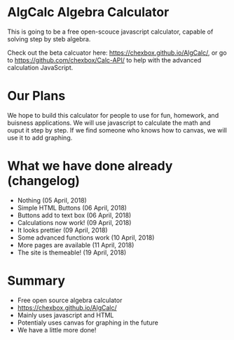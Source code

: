 # AlgCalc Algebra Calculator
This is going to be a free open-scouce javascript calculator, capable of solving step by steb algebra.

Check out the beta calcuator here: https://chexbox.github.io/AlgCalc/, or go to https://github.com/chexbox/Calc-API/ to help with the advanced calculation JavaScript.
# Our Plans
We hope to build this calculator for people to use for fun, homework, and buisness applications. We will use javascript to calculate the math and ouput it step by step. If we find someone who knows how to canvas, we will use it to add graphing.

# What we have done already (changelog)
* Nothing (05 April, 2018)
* Simple HTML Buttons (06 April, 2018)
* Buttons add to text box (06 April, 2018)
* Calculations now work! (09 April, 2018)
* It looks prettier (09 April, 2018)
* Some advanced functions work (10 April, 2018)
* More pages are available (11 April, 2018)
* The site is themeable! (19 April, 2018)

# Summary
* Free open source algebra calculator
* https://chexbox.github.io/AlgCalc/
* Mainly uses javascript and HTML
* Potentialy uses canvas for graphing in the future
* We have a little more done!
